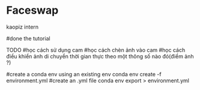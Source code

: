 # Faceswap
kaopiz intern


#done the tutorial

TODO
#học cách sử dụng cam
#học cách chèn ảnh vào cam
#học cách điều khiển ảnh di chuyển thời gian thực theo một thông số nào đó(điểm ảnh ?)


#create a conda env using an existing env
conda env create -f environment.yml
#create an .yml file
conda env export > environment.yml